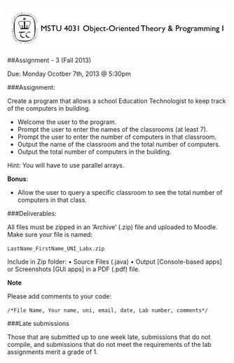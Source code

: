 ![MSTU-4031 Logo](../images/README_Header.png)

##Assignment - 3 (Fall 2013)

Due: Monday Ocotber 7th, 2013 @ 5:30pm


###Assignment:

Create a program that allows a school Education Technologist to keep track of the computers in building. 

*	Welcome the user to the program.
*	Prompt the user to enter the names of the classrooms (at least 7). 
*	Prompt the user to enter the number of computers in that classroom.
*	Output the name of the classroom and the total number of computers. 
*	Output the total number of computers in the building. 

Hint: You will have to use parallel arrays. 

__Bonus__: 

*	Allow the user to query a specific classroom to see the total number of computers in that class. 



###Deliverables: 

All files must be zipped in an ‘Archive’ (.zip) file and uploaded to Moodle. Make sure your file is named:

```LastName_FirstName_UNI_Labx.zip```

Include in Zip folder:
•	Source Files (.java)
•	Output [Console-based apps] or Screenshots [GUI apps] in a PDF (.pdf) file.

__Note__ 

Please add comments to your code: 

```/*File Name, Your name, uni, email, date, Lab number, comments*/```


###Late submissions 

Those that are submitted up to one week late, submissions that do not compile, and submissions that do not meet the requirements of the lab assignments merit a grade of 1.







